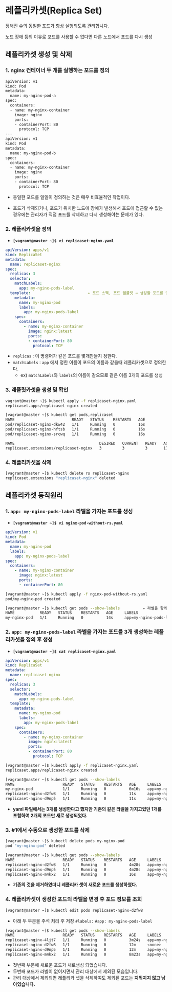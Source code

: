 # 레플리카셋(Replica Set)

정해진 수의 동일한 포드가 항상 실행되도록 관리합니다.

노드 장애 등의 이유로 포드를 사용할 수 없다면 다른 노드에서 포드를 다시 생성



## 레플리카셋 생성 및 삭제

### 1. nginx 컨테이너 두 개를 실행하는 포드를 정의

```sh
apiVersion: v1
kind: Pod
metadata:
  name: my-nginx-pod-a
spec:
  containers:
  - name: my-nginx-container
    image: nginx
    ports:
    - containerPort: 80
      protocol: TCP
---
apiVersion: v1
kind: Pod
metadata:
  name: my-nginx-pod-b
spec:
  containers:
  - name: my-nginx-container
    image: nginx
    ports:
    - containerPort: 80
      protocol: TCP
```

- 동일한 포드를 일일이 정의하는 것은 매우 비효율적인 작업이다. 

- 포드가 삭제되거나, 포드가 위치한 노드에 장애가 발생해서 포드에 접근할 수 없는 경우에는 관리자가 직접 포드를 삭제하고 다시 생성해야는 문제가 있다.



### 2. 레플리카셋을 정의

- **`[vagrant@master ~]$ vi replicaset-nginx.yaml`**

```yaml
apiVersion: apps/v1
kind: ReplicaSet
metadata:
  name: replicaset-nginx
spec:
  replicas: 3
  selector:
    matchLabels:
      app: my-nginx-pods-label
  template:                         ⇐ 포드 스펙, 포드 템플릿 → 생성할 포드를 명시
    metadata:
      name: my-nginx-pod
      labels:
        app: my-nginx-pods-label
    spec:
      containers:
        - name: my-nginx-container
          image: nginx:latest
          ports:
          - containerPort: 80
            protocol: TCP
```

- `replicas` : 이 명령어가 같은 포드를 몇개만들지 정한다.
- `matchLabels` : `app` 에서 정한 이름이 포드의 이름과 같을때 레플리카셋으로 정의한다.
  - ex) `matchLabels`와 `labels`의 이름이 같으므로 같은 이름 3개의 포드를 생성



### 3. 레플릿카셋을 생성 및 확인

```sh
vagrant@master ~]$ kubectl apply -f replicaset-nginx.yaml
replicaset.apps/replicaset-nginx created
```

```sh
[vagrant@master ~]$ kubectl get pods,replicaset
NAME                         READY   STATUS    RESTARTS   AGE
pod/replicaset-nginx-dkw42   1/1     Running   0          16s
pod/replicaset-nginx-hftsb   1/1     Running   0          16s
pod/replicaset-nginx-srcwq   1/1     Running   0          16s

NAME                                     DESIRED   CURRENT   READY   AGE
replicaset.extensions/replicaset-nginx   3         3         3       17s
```



### 4. 레플리카셋을 삭제

```sh
[vagrant@master ~]$ kubectl delete rs replicaset-nginx
replicaset.extensions "replicaset-nginx" deleted
```



## 레플리카셋 동작원리

### 1. `app: my-nginx-pods-label` 라벨을 가지는 포드를 생성

- **`[vagrant@master ~]$ vi nginx-pod-without-rs.yaml`**

```yaml
apiVersion: v1
kind: Pod
metadata:
  name: my-nginx-pod
  labels:
    app: my-nginx-pods-label
spec:
  containers:
    - name: my-nginx-container
      image: nginx:latest
      ports:
      - containerPort: 80
```

```sh
[vagrant@master ~]$ kubectl apply -f nginx-pod-without-rs.yaml
pod/my-nginx-pod created
```

```sh
[vagrant@master ~]$ kubectl get pods --show-labels			⇐ 라벨을 함께 출력
NAME           READY   STATUS    RESTARTS   AGE     LABELS
my-nginx-pod   1/1     Running   0          14s     app=my-nginx-pods-label
```



### 2. `app: my-nginx-pods-label` 라벨을 가지는 포드를 3개 생성하는 레플리카셋을 정의 후 생성

- **`[vagrant@master ~]$ cat replicaset-nginx.yaml`**

```yaml
apiVersion: apps/v1
kind: ReplicaSet
metadata:
  name: replicaset-nginx
spec:
  replicas: 3
  selector:
    matchLabels:
      app: my-nginx-pods-label
  template:
    metadata:
      name: my-nginx-pod
      labels:
        app: my-nginx-pods-label
    spec:
      containers:
        - name: my-nginx-container
          image: nginx:latest
          ports:
          - containerPort: 80
            protocol: TCP
```

```sh
[vagrant@master ~]$ kubectl apply -f replicaset-nginx.yaml
replicaset.apps/replicaset-nginx created
```

```sh
[vagrant@master ~]$ kubectl get pods --show-labels
NAME                     READY   STATUS    RESTARTS   AGE     LABELS
my-nginx-pod             1/1     Running   0          6m16s   app=my-nginx-pods-label
replicaset-nginx-d2fw8   1/1     Running   0          11s     app=my-nginx-pods-label
replicaset-nginx-d9np5   1/1     Running   0          11s     app=my-nginx-pods-label
```

- **yaml 파일에서는 3개를 생성한다고 했지만 기존의 같은 라벨을 가지고있던 1개를 포함하여 2개의 포드만 새로 생성되었다.**



### 3. #1에서 수동으로 생성한 포드를 삭제

```sh
[vagrant@master ~]$ kubectl delete pods my-nginx-pod
pod "my-nginx-pod" deleted
```

```sh
[vagrant@master ~]$ kubectl get pods --show-labels
NAME                     READY   STATUS    RESTARTS   AGE     LABELS
replicaset-nginx-d2fw8   1/1     Running   0          4m28s   app=my-nginx-pods-label
replicaset-nginx-d9np5   1/1     Running   0          4m28s   app=my-nginx-pods-label
replicaset-nginx-m4kx2   1/1     Running   0          16s     app=my-nginx-pods-label
```

- **기존의 것을 제거하였더니 레플리카 셋이 새로운 포드를 생성하였다.**



### 4. 레플리카셋이 생성한 포드의 라벨을 변경 후 포드 정보를 조회

```sh
[vagrant@master ~]$ kubectl edit pods replicaset-nginx-d2fw8
```

- 아래 두 부분을 주석 처리 후 저장
  `#labels:`
  `#app: my-nginx-pods-label`



```sh
[vagrant@master ~]$ kubectl get pods --show-labels
NAME                     READY   STATUS    RESTARTS   AGE     LABELS
replicaset-nginx-4ljt7   1/1     Running   0          3m24s   app=my-nginx-pods-label
replicaset-nginx-d2fw8   1/1     Running   0          12m     <none>
replicaset-nginx-d9np5   1/1     Running   0          12m     app=my-nginx-pods-label
replicaset-nginx-m4kx2   1/1     Running   0          8m23s   app=my-nginx-pods-label
```

- 첫번째 부분에 새로운 포드가 새로생성 되었습니다.
- 두번째 포드가 라벨이 없어지면서 관리 대상에서 제외된 모습입니다.
- 관리 대상에서 제외되면 레플리카 셋을 삭제하여도 제외된 포드는 **지워지지 않고 남아있습니다.**